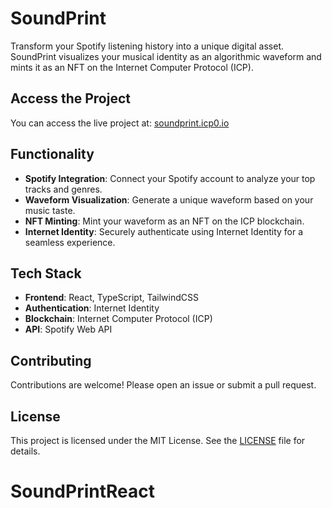 # SoundPrint

Transform your Spotify listening history into a unique digital asset. SoundPrint visualizes your musical identity as an algorithmic waveform and mints it as an NFT on the Internet Computer Protocol (ICP).

## Access the Project

You can access the live project at: [soundprint.icp0.io](https://erpao-gqaaa-aaaad-aalhq-cai.icp0.io/home)

## Functionality

- **Spotify Integration**: Connect your Spotify account to analyze your top tracks and genres.
- **Waveform Visualization**: Generate a unique waveform based on your music taste.
- **NFT Minting**: Mint your waveform as an NFT on the ICP blockchain.
- **Internet Identity**: Securely authenticate using Internet Identity for a seamless experience.

## Tech Stack

- **Frontend**: React, TypeScript, TailwindCSS
- **Authentication**: Internet Identity
- **Blockchain**: Internet Computer Protocol (ICP)
- **API**: Spotify Web API

## Contributing

Contributions are welcome! Please open an issue or submit a pull request.

## License

This project is licensed under the MIT License. See the [LICENSE](LICENSE) file for details.
# SoundPrintReact
